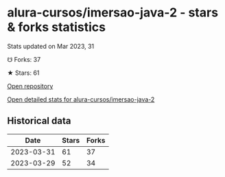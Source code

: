 # alura-cursos/imersao-java-2 - stars & forks statistics

Stats updated on Mar 2023, 31

☋ Forks: 37

★ Stars: 61

[Open repository](https://github.com/alura-cursos/imersao-java-2)

[Open detailed stats for alura-cursos/imersao-java-2](https://reviewgithub.com/rep/alura-cursos/imersao-java-2)

## Historical data
| Date | Stars | Forks |
|------|-------|-------|
| 2023-03-31 | 61 | 37 | 
| 2023-03-29 | 52 | 34 | 

